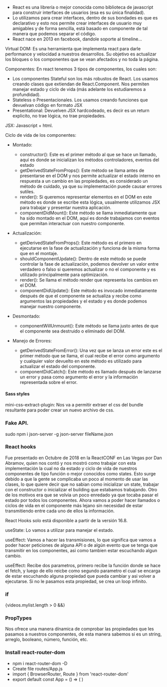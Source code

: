 - React es una librería o mejor conocida como biblioteca de javascript para construir interfaces de usuarios (esa es su única finalidad).
- Lo utilizamos para crear interfaces, dentro de sus bondades es que es declarativo y esto nos permite crear interfaces de usuario muy amigables y de forma sencilla, está basado en componente de tal manera que podemos separar el código.
- React nace en 2013 en facebook, dandole soporte al timeline...

Virtual DOM: Es una herramienta que implementa react para darle performance y velocidad a nuestros desarrollos. Su objetivo es actualizar los bloques o los componentes que se vean afectados y no toda la página.


Componentes: En react tenemos 3 tipos de componentes, los cuales son:
  - Los componentes Stateful son los más robustos de React. Los usamos creando clases que extiendan de React.Component. Nos permiten manejar estado y ciclo de vida (más adelante los estudiaremos a profundidad).
  - Stateless o Presentacionales. Los usamos creando funciones que devuelvan código en formato JSX
  - Presentational: Devuelven JSX hardcodeado, es decir es un return explicito, no trae lógica, no trae propiedades.



JSX: Javascript + html.

Ciclo de vida de los componentes:

  - Montado:
    - constructor(): Este es el primer método al que se hace un llamado, aquí es donde se inicializan los métodos controladores, eventos del estado
    - getDerivedStateFromProps(): Este método se llama antes de presentarse en el DOM y nos permite actualizar el estado interno en respuesta a un cambio en las propiedades, es considerado un método de cuidado, ya que su implementación puede causar errores sutiles.
    - render(): Si queremos representar elementos en el DOM en este método es donde se escribe esta lógica, usualmente utilizamos JSX para trabajar y presentar nuestra aplicación.
    - componentDidMount(): Este método se llama inmediatamente que ha sido montado en el DOM, aquí es donde trabajamos con eventos que permitan interactuar con nuestro componente.


  - Actualización:
    - getDerivedStateFromProps(): Este método es el primero en ejecutarse en la fase de actualización y funciona de la misma forma que en el montaje.
    - shouldComponentUpdate(): Dentro de este método se puede controlar la fase de actualización, podemos devolver un valor entre verdadero o falso si queremos actualizar o no el componente y es utilizado principalmente para optimización.
    - render(): Se llama el método render que representa los cambios en el DOM.
    - componentDidUpdate(): Este método es invocado inmediatamente después de que el componente se actualiza y recibe como argumentos las propiedades y el estado y es donde podemos manejar nuestro componente.


  - Desmontado:
    - componentWillUnmount(): Este método se llama justo antes de que el componente sea destruido o eliminado del DOM.


  - Manejo de Errores:
    - getDerivedStateFromError(): Una vez que se lanza un error este es el primer método que se llama, el cual recibe el error como argumento y cualquier valor devuelto en este método es utilizado para actualizar el estado del componente.
    - componentDidCatch(): Este método es llamado después de lanzarse un error y pasa como argumento el error y la información representada sobre el error.

#### Sass styles
mini-css-extract-plugin: Nos va a permitir extraer el css del bundle resultante para poder crear un nuevo archivo de css.


### Fake API.
sudo npm i json-server -g
 json-server fileName.json

### React hooks
Fue presentado en Octubre de 2018 en la ReactCONF en Las Vegas por Dan Abramov, quien nos contó y nos mostró como trabajar con esta implementación la cual no da estado y ciclo de vida de nuestros componentes de tipo función o mejor conocidos como states.
Esto surge debido a que la gente se complicaba un poco al momento de usar las clases, lo que quiere decir que no sabian como inicializar un state, trabajar con el constructor o inicializar el building que estabamos trabajando.
Otro de los motivos era que se volvia un poco enredado ya que tocaba pasar el estado por todos los componentes. Ahora vamos a poder hacer llamados o ciclos de vida en el componente más lejano sin necesidad de estar transmitiendo entre cada uno de ellos la información.

React Hooks solo está disponible a partir de la versión 16.8.

useState: Lo vamos a utilizar para manejar el estado.

useEffect: Vamos a hacer las transmisiones, lo que significa que vamos a poder hacer peticiones de alguna API o de algún evento que se tenga que transmitir en los componentes, asi como tambien estar escuchando algun cambio.

useEffect: Recibe dos parametros, primero recibe la función donde se hace el fetch, y luego de ello reicbe como segundo parametro el cual se encarga de estar escuchando alguna propiedad que pueda cambiar y asi volver a ejecutarse.
Si no le pasamos esta propiedad, se crea un loop infinito.


### if 
{videos.mylist.length > 0 &&}

### PropTypes
Nos ofrece una manera dínamica de comprobar las propiedades que les pasamos a nuestros componentes, de esta manera sabemos si es un string, arreglo, booleano, número, función, etc.


### Install react-router-dom
- npm i react-router-dom -D
- Create file routes/App.js
- import { BrowserRouter, Route } from 'react-router-dom'
- export default const App = () => (
  <BrowserRouter>
    <Route exact path="/" component={Home}/>
  </BrowserRouter>
)